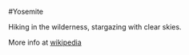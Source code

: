 
#Yosemite

Hiking in the wilderness, stargazing with clear skies.

More info at [wikipedia](https://wikipedia.org/wiki/Yosemite_National_Park)

